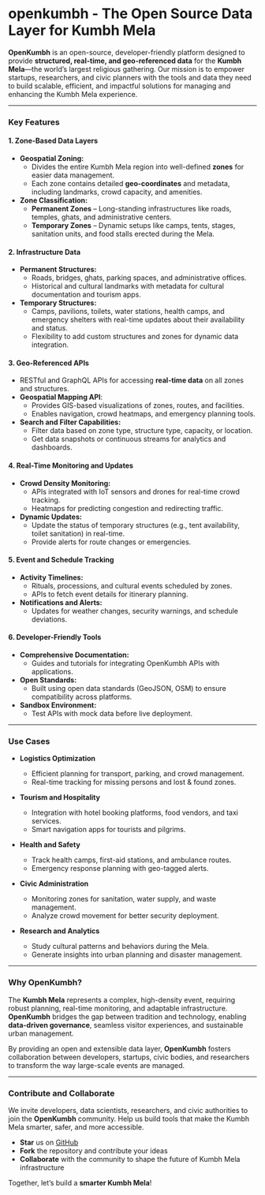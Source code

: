 # **openkumbh - The Open Source Data Layer for Kumbh Mela**  

**OpenKumbh** is an open-source, developer-friendly platform designed to provide **structured, real-time, and geo-referenced data** for the **Kumbh Mela**—the world’s largest religious gathering. Our mission is to empower startups, researchers, and civic planners with the tools and data they need to build scalable, efficient, and impactful solutions for managing and enhancing the Kumbh Mela experience.  

---

### **Key Features**  

#### 1. **Zone-Based Data Layers**  
- **Geospatial Zoning:**  
  - Divides the entire Kumbh Mela region into well-defined **zones** for easier data management.  
  - Each zone contains detailed **geo-coordinates** and metadata, including landmarks, crowd capacity, and amenities.  
- **Zone Classification:**  
  - **Permanent Zones** – Long-standing infrastructures like roads, temples, ghats, and administrative centers.  
  - **Temporary Zones** – Dynamic setups like camps, tents, stages, sanitation units, and food stalls erected during the Mela.  

#### 2. **Infrastructure Data**  
- **Permanent Structures:**  
  - Roads, bridges, ghats, parking spaces, and administrative offices.  
  - Historical and cultural landmarks with metadata for cultural documentation and tourism apps.  
- **Temporary Structures:**  
  - Camps, pavilions, toilets, water stations, health camps, and emergency shelters with real-time updates about their availability and status.  
  - Flexibility to add custom structures and zones for dynamic data integration.  

#### 3. **Geo-Referenced APIs**  
- RESTful and GraphQL APIs for accessing **real-time data** on all zones and structures.  
- **Geospatial Mapping API**:  
  - Provides GIS-based visualizations of zones, routes, and facilities.  
  - Enables navigation, crowd heatmaps, and emergency planning tools.  
- **Search and Filter Capabilities:**  
  - Filter data based on zone type, structure type, capacity, or location.  
  - Get data snapshots or continuous streams for analytics and dashboards.  

#### 4. **Real-Time Monitoring and Updates**  
- **Crowd Density Monitoring:**  
  - APIs integrated with IoT sensors and drones for real-time crowd tracking.  
  - Heatmaps for predicting congestion and redirecting traffic.  
- **Dynamic Updates:**  
  - Update the status of temporary structures (e.g., tent availability, toilet sanitation) in real-time.  
  - Provide alerts for route changes or emergencies.  

#### 5. **Event and Schedule Tracking**  
- **Activity Timelines:**  
  - Rituals, processions, and cultural events scheduled by zones.  
  - APIs to fetch event details for itinerary planning.  
- **Notifications and Alerts:**  
  - Updates for weather changes, security warnings, and schedule deviations.  

#### 6. **Developer-Friendly Tools**  
- **Comprehensive Documentation:**  
  - Guides and tutorials for integrating OpenKumbh APIs with applications.  
- **Open Standards:**  
  - Built using open data standards (GeoJSON, OSM) to ensure compatibility across platforms.  
- **Sandbox Environment:**  
  - Test APIs with mock data before live deployment.  

---

### **Use Cases**  

- **Logistics Optimization**  
  - Efficient planning for transport, parking, and crowd management.  
  - Real-time tracking for missing persons and lost & found zones.  

- **Tourism and Hospitality**  
  - Integration with hotel booking platforms, food vendors, and taxi services.  
  - Smart navigation apps for tourists and pilgrims.  

- **Health and Safety**  
  - Track health camps, first-aid stations, and ambulance routes.  
  - Emergency response planning with geo-tagged alerts.  

- **Civic Administration**  
  - Monitoring zones for sanitation, water supply, and waste management.  
  - Analyze crowd movement for better security deployment.  

- **Research and Analytics**  
  - Study cultural patterns and behaviors during the Mela.  
  - Generate insights into urban planning and disaster management.  

---

### **Why OpenKumbh?**  

The **Kumbh Mela** represents a complex, high-density event, requiring robust planning, real-time monitoring, and adaptable infrastructure. **OpenKumbh** bridges the gap between tradition and technology, enabling **data-driven governance**, seamless visitor experiences, and sustainable urban management.  

By providing an open and extensible data layer, **OpenKumbh** fosters collaboration between developers, startups, civic bodies, and researchers to transform the way large-scale events are managed.  

---

### **Contribute and Collaborate**  

We invite developers, data scientists, researchers, and civic authorities to join the **OpenKumbh** community. Help us build tools that make the Kumbh Mela smarter, safer, and more accessible.  

- **Star** us on [GitHub](#)  
- **Fork** the repository and contribute your ideas  
- **Collaborate** with the community to shape the future of Kumbh Mela infrastructure  

Together, let’s build a **smarter Kumbh Mela**!
